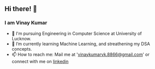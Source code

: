 ## Hi there! 👋
### I am Vinay Kumar 

- 🔭 I'm pursuing Engineering in Computer Science at University of Lucknow.
- 🌱 I’m currently learning Machine Learning, and streathening my DSA concepts. 
- 📫 How to reach me: Mail me at 'vinaykumarvk.8866@gmail.com' or connect with me on <a href = 'https://www.linkedin.com/in/vinay-kumar-5613a0195/'>linkedin</a>

